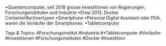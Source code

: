 •Quantencomputer, seit 2018 grosse Investitionen von Regierungen, Forschungsinstituten und Industrie
•Etwa 2013, Docker ContainerRechnertypen
•Smartphone
•Personal Digital Assistant oder PDA, waren die Vorläufer der Smartphones.
•Tabletcomputer

   Tags & Topics:
   #Forschungsinstitut
   #Industrie
   #•Tabletcomputer
   #Vorläufer
   #Investitionen
   #Forschungsinstituten
   #Docker
   #Investition